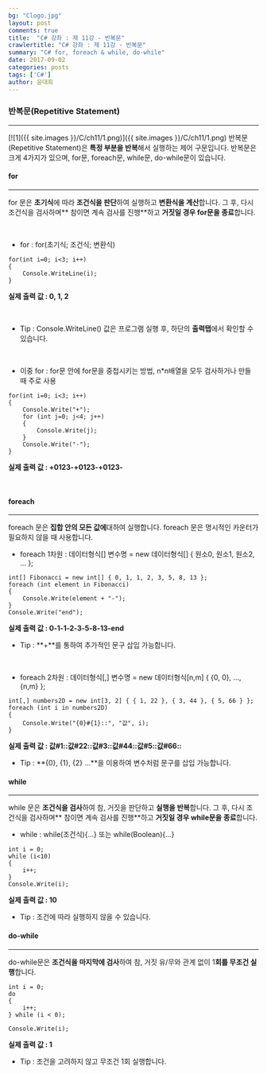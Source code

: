 ```yaml
---
bg: "Clogo.jpg"
layout: post
comments: true
title:  "C# 강좌 : 제 11강 - 반복문"
crawlertitle: "C# 강좌 : 제 11강 - 반복문"
summary: "C# for, foreach & while, do-while"
date: 2017-09-02
categories: posts
tags: ['C#']
author: 윤대희
---
```


### 반복문(Repetitive Statement) ###
----------
[![1]({{ site.images }}/C/ch11/1.png)]({{ site.images }}/C/ch11/1.png)
반복문 (Repetitive Statement)은 **특정 부분을 반복**해서 실행하는 제어 구문입니다. 반복문은 크게 4가지가 있으며, for문, foreach문, while문, do-while문이 있습니다.


#### for ####
----------
for 문은 **초기식**에 따라 **조건식을 판단**하여 실행하고 **변환식을 계산**합니다. 그 후, 다시 조건식을 검사하며** 참이면 계속 검사를 진행**하고 **거짓일 경우 for문을 종료**합니다.

<br>

* for : for(초기식; 조건식; 변환식)

```c#:
for(int i=0; i<3; i++)
{
    Console.WriteLine(i);
}
```

**실제 출력 값 : 0, 1, 2**

<br>

* Tip : Console.WriteLine() 값은 프로그램 실행 후, 하단의 **출력탭**에서 확인할 수 있습니다.

<br>

* 이중 for : for문 안에 for문을 중첩시키는 방법, n\*n배열을 모두 검사하거나 만들 때 주로 사용

```c#:
for(int i=0; i<3; i++)
{
    Console.Write("+");
    for (int j=0; j<4; j++)
    {
        Console.Write(j);
    }
    Console.Write("-");
}
```

**실제 출력 값 : +0123-+0123-+0123-**

<br>

#### foreach ####
----------

foreach 문은 **집합 안의 모든 값에**대하여 실행합니다. foreach 문은 명시적인 카운터가 필요하지 않을 때 사용합니다.

* foreach 1차원 : 데이터형식[] 변수명 = new 데이터형식[] { 원소0, 원소1, 원소2, ... };

```c#:
int[] Fibonacci = new int[] { 0, 1, 1, 2, 3, 5, 8, 13 };
foreach (int element in Fibonacci)
{
    Console.Write(element + "-");
}
Console.Write("end");
```

**실제 출력 값 : 0-1-1-2-3-5-8-13-end**<br>

* Tip : **+**를 통하여 추가적인 문구 삽입 가능합니다.

<br>

* foreach 2차원 : 데이터형식[,] 변수명 = new 데이터형식[n,m] { {0, 0}, ..., {n,m} };

```c#:
int[,] numbers2D = new int[3, 2] { { 1, 22 }, { 3, 44 }, { 5, 66 } };
foreach (int i in numbers2D)
{
    Console.Write("{0}#{1}::", "값", i);
}
```

**실제 출력 값 : 값#1::값#22::값#3::값#44::값#5::값#66::**<br>

* Tip :  **{0}, {1}, {2} ...**을 이용하여 변수처럼 문구를 삽입 가능합니다.

#### while ####
----------

while 문은 **조건식을 검사**하여 참, 거짓을 판단하고 **실행을 반복**합니다. 그 후, 다시 조건식을 검사하며** 참이면 계속 검사를 진행**하고 **거짓일 경우 while문을 종료**합니다.

* while :  while(조건식){...} 또는 while(Boolean){...}

```c#:
int i = 0;
while (i<10)
{
    i++;
}
Console.Write(i);
```

**실제 출력 값 : 10**<br>

* Tip : 조건에 따라 실행하지 않을 수 있습니다.

#### do-while ####
----------

do-while문은 **조건식을 마지막에 검사**하여 참, 거짓 유/무와 관계 없이 1**회를 무조건 실행**합니다.

```c#:
int i = 0;
do
{
    i++;
} while (i < 0);

Console.Write(i);
```

**실제 출력 값 : 1**<br>

* Tip : 조건을 고려하지 않고 무조건 1회 실행합니다.
